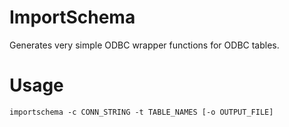 # ImportSchema

Generates very simple ODBC wrapper functions for ODBC tables.

# Usage

    importschema -c CONN_STRING -t TABLE_NAMES [-o OUTPUT_FILE]

